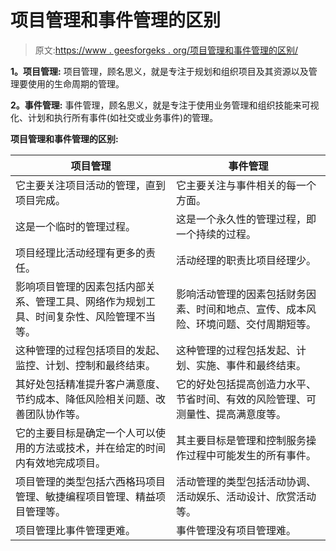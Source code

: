 # 项目管理和事件管理的区别

> 原文:[https://www . geesforgeks . org/项目管理和事件管理的区别/](https://www.geeksforgeeks.org/difference-between-project-management-and-event-management/)

**1。项目管理:**
项目管理，顾名思义，就是专注于规划和组织项目及其资源以及管理要使用的生命周期的管理。

**2。事件管理:**
事件管理，顾名思义，就是专注于使用业务管理和组织技能来可视化、计划和执行所有事件(如社交或业务事件)的管理。

**项目管理和事件管理的区别:**

<center>

| 项目管理 | 事件管理 |
| --- | --- |
| 它主要关注项目活动的管理，直到项目完成。 | 它主要关注与事件相关的每一个方面。 |
| 这是一个临时的管理过程。 | 这是一个永久性的管理过程，即一个持续的过程。 |
| 项目经理比活动经理有更多的责任。 | 活动经理的职责比项目经理少。 |
| 影响项目管理的因素包括内部关系、管理工具、网络作为规划工具、时间复杂性、风险管理不当等。 | 影响活动管理的因素包括财务因素、时间和地点、宣传、成本风险、环境问题、交付周期短等。 |
| 这种管理的过程包括项目的发起、监控、计划、控制和最终结束。 | 这种管理的过程包括发起、计划、实施、事件和最终结束。 |
| 其好处包括精准提升客户满意度、节约成本、降低风险相关问题、改善团队协作等。 | 它的好处包括提高创造力水平、节省时间、有效的风险管理、可测量性、提高满意度等。 |
| 它的主要目标是确定一个人可以使用的方法或技术，并在给定的时间内有效地完成项目。 | 其主要目标是管理和控制服务操作过程中可能发生的所有事件。 |
| 项目管理的类型包括六西格玛项目管理、敏捷编程项目管理、精益项目管理等。 | 活动管理的类型包括活动协调、活动娱乐、活动设计、欣赏活动等。 |
| 项目管理比事件管理更难。 | 事件管理没有项目管理难。 |

</center>